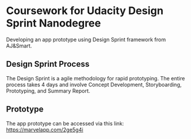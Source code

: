 # Coursework for Udacity Design Sprint Nanodegree
Developing an app prototype using Design Sprint framework from AJ&Smart.

## Design Sprint Process
The Design Sprint is a agile methodology for rapid prototyping. The entire process takes 4 days and involve Concept Development, Storyboarding, Prototyping, and Summary Report.

## Prototype
The app prototype can be accessed via this link: https://marvelapp.com/2ge5g4i
